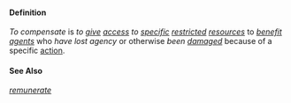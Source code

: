 #### Definition

*To compensate* is *to [give](https://github.com/gcassel/Modular-Organization-Terminology/blob/master/terms/give.md) [access](https://github.com/gcassel/Modular-Organization-Terminology/blob/master/terms/access.md) to [specific](https://github.com/gcassel/Modular-Organization-Terminology/blob/master/terms/specific.md) [restricted](https://github.com/gcassel/Modular-Organization-Terminology/blob/master/terms/restrict.md) [resources](https://github.com/gcassel/Modular-Organization-Terminology/blob/master/terms/resource.md)* to *[benefit](https://github.com/gcassel/Modular-Organization-Terminology/blob/master/terms/benefit.md) [agents](https://github.com/gcassel/Modular-Organization-Terminology/blob/master/terms/agent.md)* who *have lost agency* or otherwise *been [damaged](https://github.com/gcassel/Modular-Organization-Terminology/blob/master/terms/damage.md)* because of a specific [action](https://github.com/gcassel/Modular-Organization-Terminology/blob/master/terms/act.md).

#### See Also 

*[remunerate](https://github.com/gcassel/Modular-Organization-Terminology/blob/master/terms/remunerate.md)*

